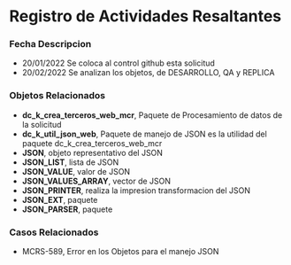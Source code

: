 # Registro de Actividades Resaltantes
### Fecha       Descripcion
* 20/01/2022    Se coloca al control github esta solicitud
* 20/02/2022    Se analizan los objetos, de DESARROLLO, QA y REPLICA
                
### Objetos Relacionados
- **dc_k_crea_terceros_web_mcr**, Paquete de Procesamiento de datos de la solicitud
- **dc_k_util_json_web**, Paquete de manejo de JSON es la utilidad del paquete dc_k_crea_terceros_web_mcr
- **JSON**, objeto representativo del JSON
- **JSON_LIST**, lista de JSON
- **JSON_VALUE**, valor de JSON
- **JSON_VALUES_ARRAY**, vector de JSON
- **JSON_PRINTER**, realiza la impresion transformacion del JSON
- **JSON_EXT**, paquete
- **JSON_PARSER**, paquete

### Casos Relacionados
- MCRS-589, Error en los Objetos para el manejo JSON
